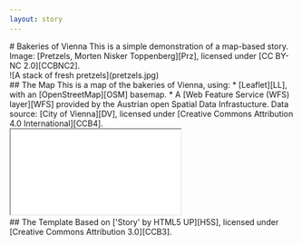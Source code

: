 ```yaml
---
layout: story
---
```


<!-- An example of a A HTML-markdown hybrid approach for more complex layouts. For GitHub Pages/Jekyll, you can embed markdown in elements by setting the 'markdown="1"' attribute (see https://stackoverflow.com/questions/29368902/how-can-i-wrap-my-markdown-in-an-html-div) but it seems the closing tag can't be indented, and you lose syntax highlighting. -->

<section class="banner style1 orient-right content-align-left image-position-right onload-image-fade-in onload-content-fade-in fullscreen">
<div class="content" markdown="1">
# Bakeries of Vienna
This is a simple demonstration of a map-based story.  
Image: [Pretzels, Morten Nisker Toppenberg][Prz], licensed under [CC BY-NC 2.0][CCBNC2].  
</div>
<div class="image" markdown="1">
![A stack of fresh pretzels](pretzels.jpg)  
</div>
</section>

<section class="banner style1 orient-left content-align-left image-position-center onscroll-content-fade-in onscroll-image-fade-in fullscreen">
<div class="content" markdown="1">
## The Map
This is a map of the bakeries of Vienna, using:
* [Leaflet][LL], with an [OpenStreetMap][OSM] basemap.
* A [Web Feature Service (WFS) layer][WFS] provided by the Austrian open Spatial Data Infrastucture. Data source: [City of Vienna][DV], licensed under [Creative Commons Attribution 4.0 International][CCB4].
</div>
<div class="image">
    <iframe src="bakeries-vienna-map.html"></iframe>
</div>
</section>

<section class="spotlight style1 content-align-center onscroll-content-fade-in">
<div class="content" markdown="1">
## The Template
Based on ['Story' by HTML5 UP][H5S], licensed under [Creative Commons Attribution 3.0][CCB3].
</div>
</section>

[Prz]:https://www.flickr.com/photos/94211698@N00/3917161112
[LL]:https://leafletjs.com/
[OSM]:https://www.openstreetmap.org/
[WFS]:https://www.data.gv.at/katalog/dataset/stadt-wien_webfeatureservicewfswien
[DV]:https://data.wien.gv.at
[H5S]:https://html5up.net/story
[CCB4]:https://creativecommons.org/licenses/by/4.0/deed.de
[CCB3]:https://creativecommons.org/licenses/by/3.0/
[CCBNC2]:https://creativecommons.org/licenses/by-nc/2.0/